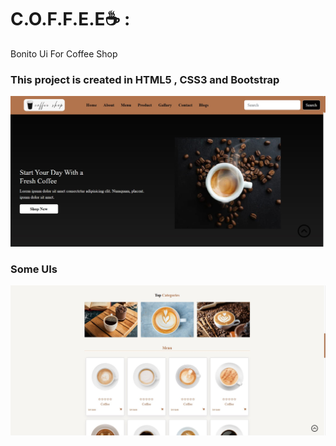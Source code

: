 # C.O.F.F.E.E☕ :
Bonito Ui For Coffee Shop 
 ### This project is created in HTML5 , CSS3 and Bootstrap
![img specific for the project](./imgs/ui1.jpg)

### Some UIs
![img specific for the project](./imgs/ui2.jpg)

